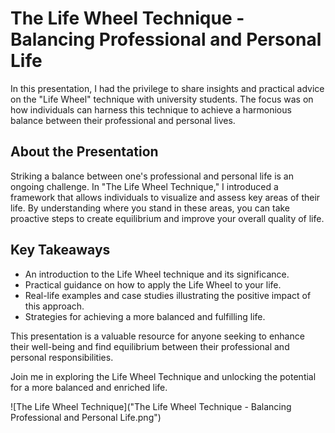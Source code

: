 # The Life Wheel Technique - Balancing Professional and Personal Life

In this presentation, I had the privilege to share insights and practical advice on the "Life Wheel" technique with university students. The focus was on how individuals can harness this technique to achieve a harmonious balance between their professional and personal lives.

## About the Presentation
Striking a balance between one's professional and personal life is an ongoing challenge. In "The Life Wheel Technique," I introduced a framework that allows individuals to visualize and assess key areas of their life. By understanding where you stand in these areas, you can take proactive steps to create equilibrium and improve your overall quality of life.

## Key Takeaways
- An introduction to the Life Wheel technique and its significance.
- Practical guidance on how to apply the Life Wheel to your life.
- Real-life examples and case studies illustrating the positive impact of this approach.
- Strategies for achieving a more balanced and fulfilling life.

This presentation is a valuable resource for anyone seeking to enhance their well-being and find equilibrium between their professional and personal responsibilities.

Join me in exploring the Life Wheel Technique and unlocking the potential for a more balanced and enriched life.

![The Life Wheel Technique]("The Life Wheel Technique - Balancing Professional and Personal Life.png")